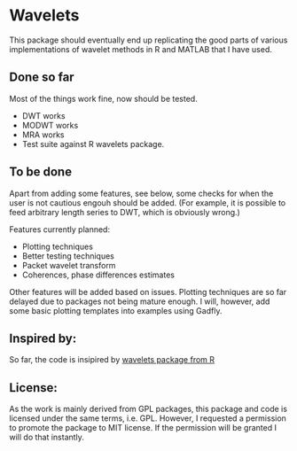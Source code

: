 # Wavelets
This package should eventually end up replicating the good parts of various implementations of wavelet methods in R and MATLAB that I have used.

## Done so far ##

Most of the things work fine, now should be tested.

- DWT works
- MODWT works
- MRA works
- Test suite against R wavelets package.


## To be done ##

Apart from adding some features, see below, some checks for when the user is not cautious engouh should be added. (For example, it is possible to feed arbitrary length series to DWT, which is obviously wrong.)

Features currently planned:

- Plotting techniques
- Better testing techniques
- Packet wavelet transform
- Coherences, phase differences estimates
 

Other features will be added based on issues. Plotting techniques are so far delayed due to packages not being mature enough. I will, however, add some basic plotting templates into examples using Gadfly.

## Inspired by: ##
So far, the code is insipired by [wavelets package from R](http://cran.r-project.org/web/packages/wavelets/index.html)

## License: ##
As the work is mainly derived from GPL packages, this package and code is licensed under the same terms, i.e. GPL. However, I requested a permission to promote the package to MIT license. If the permission will be granted I will do that instantly.
